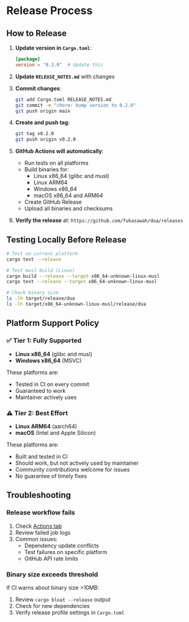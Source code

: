 # Release Process

## How to Release

1. **Update version in `Cargo.toml`**:
   ```toml
   [package]
   version = "0.2.0"  # Update this
   ```

2. **Update `RELEASE_NOTES.md`** with changes

3. **Commit changes**:
   ```bash
   git add Cargo.toml RELEASE_NOTES.md
   git commit -m "chore: bump version to 0.2.0"
   git push origin main
   ```

4. **Create and push tag**:
   ```bash
   git tag v0.2.0
   git push origin v0.2.0
   ```

5. **GitHub Actions will automatically**:
   - Run tests on all platforms
   - Build binaries for:
     - Linux x86_64 (glibc and musl)
     - Linux ARM64
     - Windows x86_64
     - macOS x86_64 and ARM64
   - Create GitHub Release
   - Upload all binaries and checksums

6. **Verify the release** at: `https://github.com/fukasawah/dua/releases`

## Testing Locally Before Release

```bash
# Test on current platform
cargo test --release

# Test musl build (Linux)
cargo build --release --target x86_64-unknown-linux-musl
cargo test --release --target x86_64-unknown-linux-musl

# Check binary size
ls -lh target/release/dua
ls -lh target/x86_64-unknown-linux-musl/release/dua
```

## Platform Support Policy

### ✅ Tier 1: Fully Supported
- **Linux x86_64** (glibc and musl)
- **Windows x86_64** (MSVC)

These platforms are:
- Tested in CI on every commit
- Guaranteed to work
- Maintainer actively uses

### ⚠️ Tier 2: Best Effort
- **Linux ARM64** (aarch64)
- **macOS** (Intel and Apple Silicon)

These platforms are:
- Built and tested in CI
- Should work, but not actively used by maintainer
- Community contributions welcome for issues
- No guarantee of timely fixes

## Troubleshooting

### Release workflow fails

1. Check [Actions tab](https://github.com/fukasawah/dua/actions)
2. Review failed job logs
3. Common issues:
   - Dependency update conflicts
   - Test failures on specific platform
   - GitHub API rate limits

### Binary size exceeds threshold

If CI warns about binary size >10MB:
1. Review `cargo bloat --release` output
2. Check for new dependencies
3. Verify release profile settings in `Cargo.toml`
